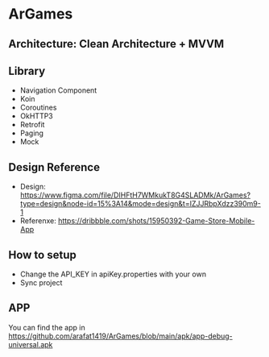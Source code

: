 # ArGames

## Architecture: Clean Architecture + MVVM

## Library
- Navigation Component
- Koin
- Coroutines
- OkHTTP3
- Retrofit
- Paging
- Mock

## Design Reference
- Design: https://www.figma.com/file/DIHFtH7WMkukT8G4SLADMk/ArGames?type=design&node-id=15%3A14&mode=design&t=IZJJRbpXdzz390m9-1
- Referenxe: https://dribbble.com/shots/15950392-Game-Store-Mobile-App

## How to setup
- Change the API_KEY in apiKey.properties with your own
- Sync project

## APP
You can find the app in https://github.com/arafat1419/ArGames/blob/main/apk/app-debug-universal.apk
